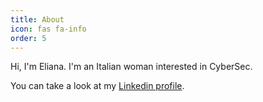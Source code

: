 ```yaml
---
title: About
icon: fas fa-info
order: 5
---
```

<script src="https://platform.linkedin.com/badges/js/profile.js" async defer type="text/javascript"></script>



Hi, I'm Eliana. I'm an Italian woman interested in CyberSec. 

You can take a look at my [Linkedin profile](https://it.linkedin.com/in/cannella-eliana?trk=profile-badge). 
